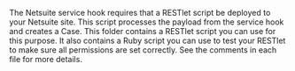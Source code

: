 The Netsuite service hook requires that a RESTlet script be deployed to your Netsuite site. This script processes the payload from the service hook and creates a Case. This folder contains a RESTlet script you can use for this purpose. It also contains a Ruby script you can use to test your RESTlet to make sure all permissions are set correctly. See the comments in each file for more details.